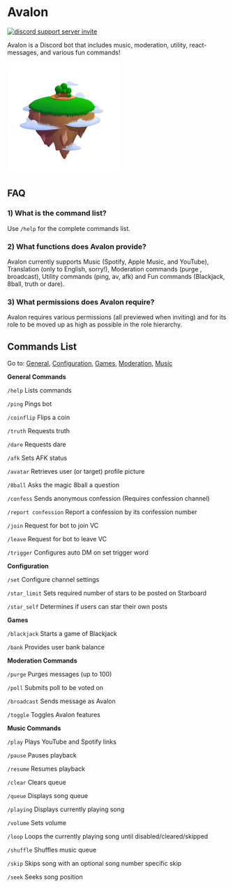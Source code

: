 # Avalon
<a href="https://discord.gg/t5bMCmQMjD"><img src="https://img.shields.io/badge/discord-%237289DA.svg?&style=for-the-badge&logo=discord&logoColor=white" alt="discord support server invite" /></a>

Avalon is a Discord bot that includes music, moderation, utility, react-messages, and various fun commands! 

<img width="256" src="https://github.com/jjoeldaniel/periodicallyprogramming/blob/main/img/avalon.png?raw=true" alt="floating island">
 
 ## **FAQ**
 
 ### **1) What is the command list?**
 
   Use `/help` for the complete commands list.
    
 ### **2) What functions does Avalon provide?**
 
   Avalon currently supports Music (Spotify, Apple Music, and YouTube), Translation (only to English, sorry!), Moderation commands (purge , broadcast), Utility commands (ping, av, afk) and Fun commands (Blackjack, 8ball, truth or dare).

 ### **3) What permissions does Avalon require?**
 
   Avalon requires various permissions (all previewed when inviting) and for its role to be moved up as high as possible in the role hierarchy.

## Commands List

Go to:
<a href='#general'>General</a>,
<a href='#config'>Configuration</a>,
<a href='#games'>Games</a>,
<a href='#mod'>Moderation</a>,
<a href='#music'>Music</a>

<p id='general'><strong>General Commands</strong></p>

`/help`  Lists commands

`/ping`  Pings bot

`/coinflip`  Flips a coin

`/truth`  Requests truth

`/dare`  Requests dare

`/afk`  Sets AFK status

`/avatar`  Retrieves user (or target) profile picture

`/8ball`  Asks the magic 8ball a question

`/confess`  Sends anonymous confession (Requires confession channel)

`/report confession` Report a confession by its confession number

`/join`  Request for bot to join VC

`/leave`  Request for bot to leave VC

`/trigger` Configures auto DM on set trigger word

<p id='config'><strong>Configuration</strong></p>

`/set` Configure channel settings

`/star_limit` Sets required number of stars to be posted on Starboard

`/star_self` Determines if users can star their own posts


<p id='games'><strong>Games</strong></p>

`/blackjack` Starts a game of Blackjack

`/bank` Provides user bank balance


<p id='mod'><strong>Moderation Commands</strong></p>

`/purge`  Purges messages (up to 100)

`/poll` Submits poll to be voted on

`/broadcast`  Sends message as Avalon

`/toggle`  Toggles Avalon features


<p id='music'><strong>Music Commands</strong></p>

`/play`  Plays YouTube and Spotify links

`/pause`  Pauses playback

`/resume`  Resumes playback

`/clear`  Clears queue

`/queue`  Displays song queue

`/playing`  Displays currently playing song

`/volume`  Sets volume

`/loop`  Loops the currently playing song until disabled/cleared/skipped

`/shuffle`  Shuffles music queue

`/skip`  Skips song with an optional song number specific skip

`/seek`  Seeks song position



